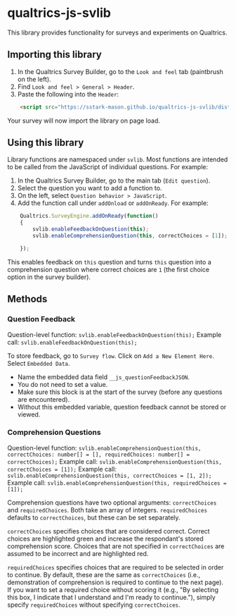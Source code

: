 # qualtrics-js-svlib

This library provides functionality for surveys and experiments on Qualtrics.

## Importing this library

1. In the Qualtrics Survey Builder, go to the `Look and feel` tab (paintbrush on the left).
2. Find `Look and feel > General > Header`.
3. Paste the following into the `Header`:

```html
    <script src="https://sstark-mason.github.io/qualtrics-js-svlib/dist/svlib.min.js"></script><link rel="stylesheet" type="text/css" href="https://sstark-mason.github.io/qualtrics-js-svlib/dist/svlib.css">
```

Your survey will now import the library on page load.

## Using this library

Library functions are namespaced under `svlib`. Most functions are intended to be called from the JavaScript of individual questions. For example:

1. In the Qualtrics Survey Builder, go to the main tab (`Edit question`).
2. Select the question you want to add a function to.
3. On the left, select `Question behavior > JavaScript`.
4. Add the function call under `addOnload` or `addOnReady`. For example:

```javascript
    Qualtrics.SurveyEngine.addOnReady(function()
    {
        svlib.enableFeedbackOnQuestion(this);
        svlib.enableComprehensionQuestion(this, correctChoices = [1]);

    });
```

This enables feedback on `this` question and turns `this` question into a comprehension question where correct choices are `1` (the first choice option in the survey builder).

## Methods

### Question Feedback

Question-level function: `svlib.enableFeedbackOnQuestion(this);`
Example call: `svlib.enableFeedbackOnQuestion(this);`

To store feedback, go to `Survey flow`. Click on `Add a New Element Here`. Select `Embedded Data`.

- Name the embedded data field `__js_questionFeedbackJSON`.
- You do not need to set a value.
- Make sure this block is at the start of the survey (before any questions are encountered).
- Without this embedded variable, question feedback cannot be stored or viewed.


### Comprehension Questions

Question-level function: `svlib.enableComprehensionQuestion(this, correctChoices: number[] = [], requiredChoices: number[] = correctChoices);`
Example call: `svlib.enableComprehensionQuestion(this, correctChoices = [1]);`
Example call: `svlib.enableComprehensionQuestion(this, correctChoices = [1, 2]);`
Example call: `svlib.enableComprehensionQuestion(this, requiredChoices = [1]);`

Comprehension questions have two optional arguments: `correctChoices` and `requiredChoices`. Both take an array of integers. `requiredChoices` defaults to `correctChoices`, but these can be set separately.

`correctChoices` specifies choices that are considered correct. Correct choices are highlighted green and increase the respondant's stored comprehension score. Choices that are not specified in `correctChoices` are assumed to be incorrect and are highlighted red.

`requiredChoices` specifies choices that are required to be selected in order to continue. By default, these are the same as `correctChoices` (i.e., demonstration of comprehension is required to continue to the next page). If you want to set a required choice without scoring it (e.g., "By selecting this box, I indicate that I understand and I'm ready to continue."), simply specify `requiredChoices` without specifying `correctChoices`.

